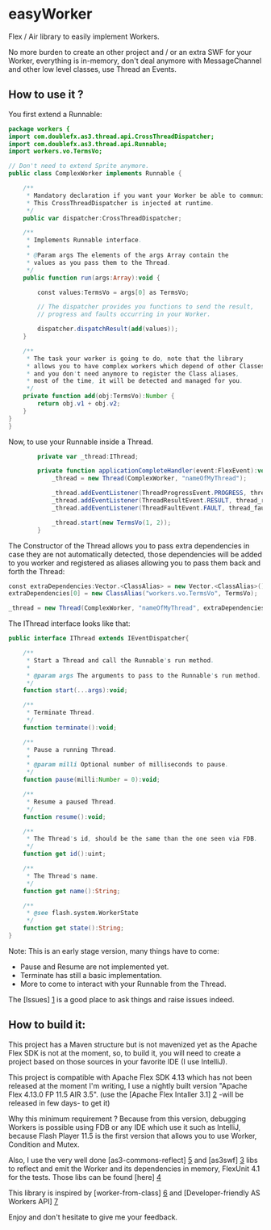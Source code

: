 easyWorker
==========

Flex / Air library to easily implement Workers.

No more burden to create an other project and / or an extra SWF for your Worker,
everything is in-memory, don't deal anymore with MessageChannel and other low level classes, use Thread an Events.

How to use it ?
----

You first extend a Runnable:

```ActionScript
package workers {
import com.doublefx.as3.thread.api.CrossThreadDispatcher;
import com.doublefx.as3.thread.api.Runnable;
import workers.vo.TermsVo;

// Don't need to extend Sprite anymore.
public class ComplexWorker implements Runnable {

    /**
     * Mandatory declaration if you want your Worker be able to communicate.
     * This CrossThreadDispatcher is injected at runtime.
     */
    public var dispatcher:CrossThreadDispatcher;

    /**
     * Implements Runnable interface.
     *
     * @Param args The elements of the args Array contain the
     * values as you pass them to the Thread.
     */
    public function run(args:Array):void {

        const values:TermsVo = args[0] as TermsVo;

        // The dispatcher provides you functions to send the result,
        // progress and faults occurring in your Worker.

        dispatcher.dispatchResult(add(values));
    }

    /**
     * The task your worker is going to do, note that the library
     * allows you to have complex workers which depend of other Classes
     * and you don't need anymore to register the Class aliases,
     * most of the time, it will be detected and managed for you.
     */
    private function add(obj:TermsVo):Number {
        return obj.v1 + obj.v2;
    }
}
}
```

Now, to use your Runnable inside a Thread.

```ActionScript
        private var _thread:IThread;

        private function applicationCompleteHandler(event:FlexEvent):void {
            _thread = new Thread(ComplexWorker, "nameOfMyThread");

            _thread.addEventListener(ThreadProgressEvent.PROGRESS, thread_progressHandler);
            _thread.addEventListener(ThreadResultEvent.RESULT, thread_resultHandler);
            _thread.addEventListener(ThreadFaultEvent.FAULT, thread_faultHandler);

            _thread.start(new TermsVo(1, 2));
        }
```

The Constructor of the Thread allows you to pass extra dependencies in case they are not
automatically detected, those dependencies will be added to you worker and registered as aliases
allowing you to pass them back and forth the Thread:

```ActionScript
const extraDependencies:Vector.<ClassAlias> = new Vector.<ClassAlias>();
extraDependencies[0] = new ClassAlias("workers.vo.TermsVo", TermsVo);

_thread = new Thread(ComplexWorker, "nameOfMyThread", extraDependencies, loaderInfo, currentDomain);
```

The IThread interface looks like that:

 ```ActionScript
 public interface IThread extends IEventDispatcher{
 
     /**
      * Start a Thread and call the Runnable's run method.
      *
      * @param args The arguments to pass to the Runnable's run method.
      */
     function start(...args):void;

     /**
      * Terminate Thread.
      */
     function terminate():void;

     /**
      * Pause a running Thread.
      *
      * @param milli Optional number of milliseconds to pause.
      */
     function pause(milli:Number = 0):void;

     /**
      * Resume a paused Thread.
      */
     function resume():void;

     /**
      * The Thread's id, should be the same than the one seen via FDB.
      */
     function get id():uint;

     /**
      * The Thread's name.
      */
     function get name():String;

     /**
      * @see flash.system.WorkerState
      */
     function get state():String;
 }
```

Note: This is an early stage version, many things have to come:

- Pause and Resume are not implemented yet.
- Terminate has still a basic implementation.
- More to come to interact with your Runnable from the Thread.

The [Issues] [1] is a good place to ask things and raise issues indeed.

How to build it:
----

This project has a Maven structure but is not mavenized yet as the Apache Flex SDK is not at the moment, so, to build it, you will need to create a project based on those sources in your favorite IDE (I use IntelliJ).

This project is compatible with Apache Flex SDK 4.13 which has not been released at the moment I'm writing, I use a nightly built version "Apache Flex 4.13.0 FP 11.5 AIR 3.5". (use the [Apache Flex Intaller 3.1] [2] -will be released in few days- to get it)

Why this minimum requirement ? Because from this version, debugging Workers is possible using FDB or any IDE which use it such as IntelliJ, because Flash Player 11.5 is the first version that allows you to use Worker, Condition and Mutex.

Also, I use the very well done [as3-commons-reflect] [5] and [as3swf] [3] libs to reflect and emit the Worker and its dependencies in memory, FlexUnit 4.1 for the tests.
Those libs can be found [here] [4]

This library is inspired by [worker-from-class] [6] and [Developer-friendly AS Workers API] [7]

[1]:https://github.com/doublefx/easyWorker/issues
[2]:http://flex.apache.org/installer.html
[3]:https://github.com/claus/as3swf
[4]:https://drive.google.com/folderview?id=0B0SnI9jZINzGS1M0MUVwMEM5bHM&usp=sharing
[5]:http://www.as3commons.org/as3-commons-reflect/introduction.html
[6]:https://github.com/bortsen/worker-from-class
[7]:http://myappsnippet.com/developer-friendly-workers-api/

Enjoy and don't hesitate to give me your feedback.
